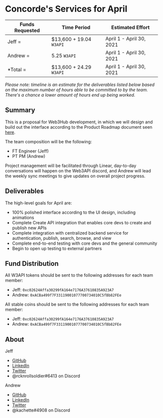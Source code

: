# Concorde's Services for April

| Funds Requested | Time Period | Estimated Effort |
|-|-|-|
Jeff = | $13,600 + 19.04 `W3API` | April 1 - April 30, 2021 | 136 hours |
Andrew = | 5.25 `W3API` | April 1 - April 30, 2021 | 5 hours |
*Total = | $13,600 + 24.29 `W3API` | April 1 - April 30, 2021 | 141 hours |*

*Please note: timeline is an estimate for the deliverables listed below based on the maximum number of hours able to be committed to by the team. There's a chance a lower amount of hours end up being worked.*

## Summary

This is a proposal for Web3Hub development, in which we will design and build out the interface according to the Product Roadmap document seen [here](https://docs.google.com/document/d/1s8ZJaJZRfDYqjUFRXcB4egwrZQHIUqod9JhIws1g77Q/edit?usp=sharing).

The team composition will be the following:
- FT Engineer (Jeff)
- PT PM (Andrew)

Project management will be facilitated through Linear, day-to-day conversations will happen on the Web3API discord, and Andrew will lead the weekly sync meetings to give updates on overall project progress.


## Deliverables

The high-level goals for April are:
- 100% polished interface according to the UI design, including animations
- Complete Create API integration that enables core devs to create and publish new APIs
- Complete integration with centralized backend service for authentication, publish, search, browse, and view
- Complete end-to-end testing with core devs and the general community
- Begin to open up testing to external partners

## Fund Distribution

All W3API tokens should be sent to the following addresses for each team member:
- Jeff: `0xc02624Affa30299fA164e7176A37610835A923A7`
- Andrew: `0xACBa499f7F33119001077700734010C5fBb82FEe`

All stable coins should be sent to the following addresses for each team member:
- Jeff: `0xc02624Affa30299fA164e7176A37610835A923A7`
- Andrew: `0xACBa499f7F33119001077700734010C5fBb82FEe`


## About

Jeff
- [GitHub](https://github.com/jeffscottward)
- [LinkedIn](https://www.linkedin.com/in/jeffscottward/)
- [Twitter](https://twitter.com/jeffscottward)
- @rcknrollsoldier#6413 on Discord

Andrew
- [GitHub](https://github.com/amcassetti)
- [LinkedIn](www.linkedin.com/in/andrew-cassetti-33128030)
- [Twitter](https://twitter.com/_acassetti)
- @kachette#4908 on Discord
